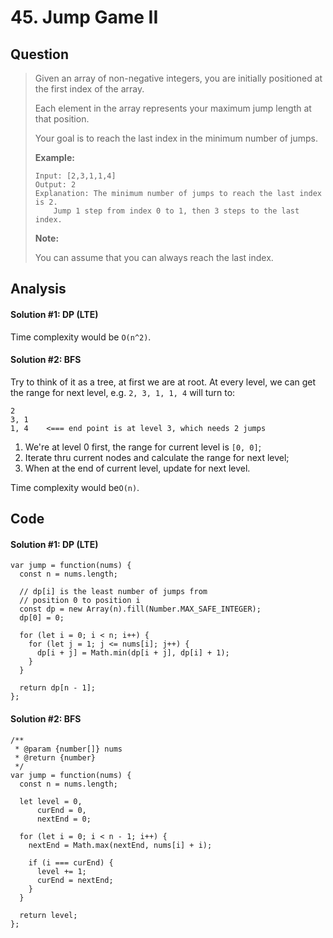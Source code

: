 # 45. Jump Game II

## Question

> Given an array of non-negative integers, you are initially positioned at the first index of the array.
>
> Each element in the array represents your maximum jump length at that position.
>
> Your goal is to reach the last index in the minimum number of jumps.
>
> **Example:**
>
> ```text
> Input: [2,3,1,1,4]
> Output: 2
> Explanation: The minimum number of jumps to reach the last index is 2.
>     Jump 1 step from index 0 to 1, then 3 steps to the last index.
> ```
>
> **Note:**
>
> You can assume that you can always reach the last index.

## Analysis

#### Solution \#1: DP \(LTE\)

Time complexity would be `O(n^2)`.

#### Solution \#2: BFS

Try to think of it as a tree, at first we are at root. At every level, we can get the range for next level, e.g. `2, 3, 1, 1, 4` will turn to:

```text
2
3, 1
1, 4    <=== end point is at level 3, which needs 2 jumps
```

1. We're at level 0 first, the range for current level is `[0, 0]`;
2. Iterate thru current nodes and calculate the range for next level;
3. When at the end of current level, update for next level.

Time complexity would be`O(n)`.

## Code

#### Solution \#1: DP \(LTE\)

```text
var jump = function(nums) {
  const n = nums.length;
  
  // dp[i] is the least number of jumps from
  // position 0 to position i
  const dp = new Array(n).fill(Number.MAX_SAFE_INTEGER);
  dp[0] = 0;
  
  for (let i = 0; i < n; i++) {
    for (let j = 1; j <= nums[i]; j++) {
      dp[i + j] = Math.min(dp[i + j], dp[i] + 1);
    }
  }
  
  return dp[n - 1];
};
```

#### Solution \#2: BFS

```text
/**
 * @param {number[]} nums
 * @return {number}
 */
var jump = function(nums) {
  const n = nums.length;
  
  let level = 0,
      curEnd = 0,
      nextEnd = 0;
  
  for (let i = 0; i < n - 1; i++) {
    nextEnd = Math.max(nextEnd, nums[i] + i);
  
    if (i === curEnd) {
      level += 1;
      curEnd = nextEnd;
    }
  }

  return level;
};
```

